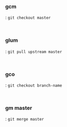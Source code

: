 ### gcm
: `git checkout master`

<br>

### glum
: `git pull upstream master`

<br>

### gco
: `git checkout branch-name`

<br>

### gm master
: `git merge master`
